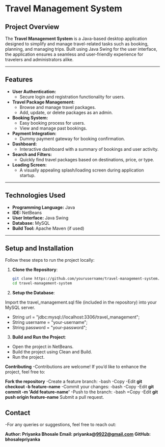 # **Travel Management System**

## **Project Overview**
The **Travel Management System** is a Java-based desktop application designed to simplify and manage travel-related tasks such as booking, planning, and managing trips. Built using Java Swing for the user interface, the application ensures a seamless and user-friendly experience for travelers and administrators alike.

---

## **Features**
- **User Authentication:**
  - Secure login and registration functionality for users.
- **Travel Package Management:**
  - Browse and manage travel packages.
  - Add, update, or delete packages as an admin.
- **Booking System:**
  - Easy booking process for users.
  - View and manage past bookings.
- **Payment Integration:**
  - Dummy payment gateway for booking confirmation.
- **Dashboard:**
  - Interactive dashboard with a summary of bookings and user activity.
- **Search and Filters:**
  - Quickly find travel packages based on destinations, price, or type.
- **Loading Screen:**
  - A visually appealing splash/loading screen during application startup.

---

## **Technologies Used**
- **Programming Language:** Java  
- **IDE:** NetBeans  
- **User Interface:** Java Swing  
- **Database:** MySQL  
- **Build Tool:** Apache Maven (if used)

---

## **Setup and Installation**
Follow these steps to run the project locally:

1. **Clone the Repository**:
   ```bash
   git clone https://github.com/yourusername/travel-management-system.git
   cd travel-management-system

2.   **Setup the Database**:

Import the travel_management.sql file (included in the repository) into your MySQL server.
- String url = "jdbc:mysql://localhost:3306/travel_management";
- String username = "your-username";
- String password = "your-password";

3. **Build and Run the Project**:

- Open the project in NetBeans.
- Build the project using Clean and Build.
- Run the project.


**Contributing**
-Contributions are welcome! If you’d like to enhance the project, feel free to:

**Fork the repository**
-Create a feature branch:
-bash
-Copy
-Edit
**git checkout -b feature-name**
-Commit your changes:
-bash
-Copy
-Edit
**git commit -m 'Add feature-name'**
-Push to the branch:
-bash
=Copy
-Edit
**git push origin feature-name**
Submit a pull request.


## **Contact**
-For any queries or suggestions, feel free to reach out:

**Author: Priyanka Bhosale**
**Email: priyanka@9922@gmail.com**
**GitHub: bhosalepriyanka**


